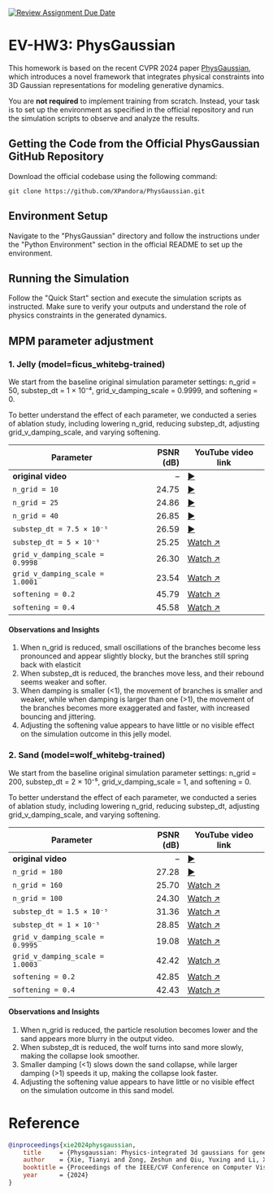 [![Review Assignment Due Date](https://classroom.github.com/assets/deadline-readme-button-22041afd0340ce965d47ae6ef1cefeee28c7c493a6346c4f15d667ab976d596c.svg)](https://classroom.github.com/a/SdXSjEmH)
# EV-HW3: PhysGaussian

This homework is based on the recent CVPR 2024 paper [PhysGaussian](https://github.com/XPandora/PhysGaussian/tree/main), which introduces a novel framework that integrates physical constraints into 3D Gaussian representations for modeling generative dynamics.

You are **not required** to implement training from scratch. Instead, your task is to set up the environment as specified in the official repository and run the simulation scripts to observe and analyze the results.


## Getting the Code from the Official PhysGaussian GitHub Repository
Download the official codebase using the following command:
```
git clone https://github.com/XPandora/PhysGaussian.git
```


## Environment Setup
Navigate to the "PhysGaussian" directory and follow the instructions under the "Python Environment" section in the official README to set up the environment.


## Running the Simulation
Follow the "Quick Start" section and execute the simulation scripts as instructed. Make sure to verify your outputs and understand the role of physics constraints in the generated dynamics.


## MPM parameter adjustment
### 1. Jelly (model=ficus_whitebg-trained)
We start from the baseline original simulation parameter settings:
n_grid = 50, substep_dt = 1 × 10⁻⁴, grid_v_damping_scale = 0.9999, and softening = 0.

To better understand the effect of each parameter, we conducted a series of ablation study, including lowering n_grid, reducing substep_dt, adjusting grid_v_damping_scale, and varying softening.


| Parameter | PSNR (dB) | YouTube video link |
|-----------|----------:|--------------------|
| **original video**     | – | [▶️](https://www.youtube.com/watch?v=fOy0h40-om0) |
| `n_grid = 10`    | 24.75 | [▶️](https://www.youtube.com/watch?v=UwEIv87cuHM) |
| `n_grid = 25`    | 24.86 | [▶️](https://www.youtube.com/watch?v=8X7lun_OAK8) |
| `n_grid = 40`    | 26.85 | [▶️](https://www.youtube.com/watch?v=_Ok7LFbb3T0) |
| `substep_dt = 7.5 × 10⁻⁵` | 26.59 | [▶️](https://www.youtube.com/watch?v=YVhNPMzcsGU) |
| `substep_dt = 5 × 10⁻⁵` | 25.25 | [Watch ↗︎](https://www.youtube.com/watch?v=HzeBczXLtnE) |
| `grid_v_damping_scale = 0.9998`  | 26.30 | [Watch ↗︎](https://www.youtube.com/watch?v=<VIDEO_ID_6>) |
| `grid_v_damping_scale = 1.0001`  | 23.54 | [Watch ↗︎](https://www.youtube.com/watch?v=<VIDEO_ID_6>) |
| `softening = 0.2`| 45.79 | [Watch ↗︎](https://www.youtube.com/watch?v=<VIDEO_ID_7>) |
| `softening = 0.4`| 45.58 | [Watch ↗︎](https://www.youtube.com/watch?v=<VIDEO_ID_7>) |

#### Observations and Insights
1. When n_grid is reduced, small oscillations of the branches become less pronounced and appear slightly blocky, but the branches still spring back with elasticit
2. When substep_dt is reduced, the branches move less, and their rebound seems weaker and softer.
3. When damping is smaller (<1), the movement of branches is smaller and weaker, while when damping is larger than one (>1), the movement of the branches becomes more exaggerated and faster, with increased bouncing and jittering.
4. Adjusting the softening value appears to have little or no visible effect on the simulation outcome in this jelly model.

### 2. Sand (model=wolf_whitebg-trained)
We start from the baseline original simulation parameter settings:
n_grid = 200, substep_dt = 2 × 10⁻⁵, grid_v_damping_scale = 1, and softening = 0.

To better understand the effect of each parameter, we conducted a series of ablation study, including lowering n_grid, reducing substep_dt, adjusting grid_v_damping_scale, and varying softening.

| Parameter | PSNR (dB) | YouTube video link |
|-----------|----------:|--------------------|
| **original video**     | – | [▶️](https://youtu.be/<VIDEO_ID_1>)|
| `n_grid = 180`    | 27.28 | [▶️](https://youtu.be/<VIDEO_ID_1>) |
| `n_grid = 160`    | 25.70 | [Watch ↗︎](https://youtu.be/<VIDEO_ID_2>) |
| `n_grid = 100`    | 24.30 | [Watch ↗︎](https://youtu.be/<VIDEO_ID_3>) |
| `substep_dt = 1.5 × 10⁻⁵` | 31.36 | [Watch ↗︎](https://youtu.be/<VIDEO_ID_4>) |
| `substep_dt = 1 × 10⁻⁵` | 28.85 | [Watch ↗︎](https://youtu.be/<VIDEO_ID_5>) |
| `grid_v_damping_scale = 0.9995`  | 19.08 | [Watch ↗︎](https://youtu.be/<VIDEO_ID_6>) |
| `grid_v_damping_scale = 1.0003`  | 42.42 | [Watch ↗︎](https://youtu.be/<VIDEO_ID_6>) |
| `softening = 0.2`| 42.85 | [Watch ↗︎](https://youtu.be/<VIDEO_ID_7>) |
| `softening = 0.4`| 42.43 | [Watch ↗︎](https://youtu.be/<VIDEO_ID_7>) |

#### Observations and Insights
1. When n_grid is reduced, the particle resolution becomes lower and the sand appears more blurry in the output video.
2. When substep_dt is reduced, the wolf turns into sand more slowly, making the collapse look smoother.
3. Smaller damping (<1) slows down the sand collapse, while larger damping (>1) speeds it up, making the collapse look faster. 
4. Adjusting the softening value appears to have little or no visible effect on the simulation outcome in this sand model.


# Reference
```bibtex
@inproceedings{xie2024physgaussian,
    title     = {Physgaussian: Physics-integrated 3d gaussians for generative dynamics},
    author    = {Xie, Tianyi and Zong, Zeshun and Qiu, Yuxing and Li, Xuan and Feng, Yutao and Yang, Yin and Jiang, Chenfanfu},
    booktitle = {Proceedings of the IEEE/CVF Conference on Computer Vision and Pattern Recognition},
    year      = {2024}
}
```
